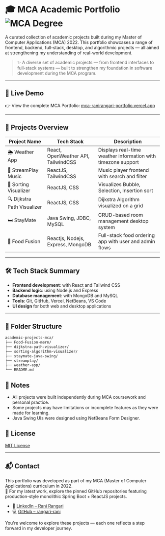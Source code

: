 # 🎓 MCA Academic Portfolio ![MCA Degree](https://img.shields.io/badge/MCA--Nagpur-Postgraduate--Degree-purple)

A curated collection of academic projects built during my Master of Computer Applications (MCA) 2022. This portfolio showcases a range of frontend, backend, full-stack, desktop, and algorithmic projects — all aimed at strengthening my understanding of real-world development.

> ✨ A diverse set of academic projects — from frontend interfaces to full-stack systems — built to strengthen my foundation in software development during the MCA program.

---

## 🚀 Live Demo

👉 View the complete MCA Portfolio: [mca-ranirangari-portfolio.vercel.app](https://mca-ranirangari-portfolio.vercel.app/)

---

## 🧠 Projects Overview

| Project Name         | Tech Stack                            | Description                                 |
|----------------------|----------------------------------------|---------------------------------------------|
| 🌦️ Weather App       | React, OpenWeather API, TailwindCSS    | Displays real-time weather information with timezone support |
| 🎵 StreamPlay Music  | ReactJS, TailwindCSS                   | Music player frontend with search and filter |
| 🔢 Sorting Visualizer | ReactJS, CSS                          | Visualizes Bubble, Selection, Insertion sort |
| 🔍 Dijkstra Path Visualizer | ReactJS, CSS                    | Dijkstra Algorithm visualized on a grid      |
| 🛏️ StayMate             | Java Swing, JDBC, MySQL             | CRUD-based room management desktop system   |
| 🍔 Food Fusion         | Reactjs, Nodejs, Express, MongoDB    | Full-stack food ordering app with user and admin flows |

---

## 🛠️ Tech Stack Summary

- **Frontend development**: with React and Tailwind CSS
- **Backend logic**: using Node.js and Express
- **Database management**: with MongoDB and MySQL
- **Tools**: Git, GitHub, Vercel, NetBeans, VS Code
- **UI design** for both web and desktop applications

---

## 📁 Folder Structure

```bash
academic-projects-mca/
├── Food-Fusion-mern/
├── dijkstra-path-visualizer/
├── sorting-algorithm-visualizer/
├── staymate-java-swing/
├── streamplay/
├── weather-app/
└── README.md
```

## 📌 Notes

- All projects were built independently during MCA coursework and personal practice.
- Some projects may have limitations or incomplete features as they were made for learning.
- Java Swing UIs were designed using NetBeans Form Designer.

## 📜 License

[MIT License](LICENSE)

---

## 📬 Contact

This portfolio was developed as part of my MCA (Master of Computer Applications) curriculum in 2022.  
📌 For my latest work, explore the pinned GitHub repositories featuring production-style monolithic Spring Boot + ReactJS projects.

- 🔗 [LinkedIn – Rani Rangari](https://www.linkedin.com/in/rani-rangari/)  
- 💻 [GitHub – rangari-rani](https://github.com/rangari-rani)  

You're welcome to explore these projects — each one reflects a step forward in my developer journey.

